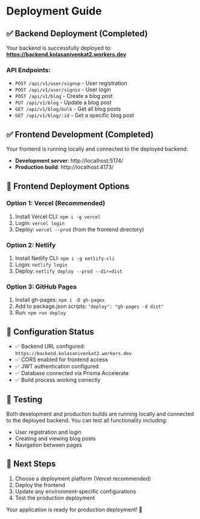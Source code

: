 # Deployment Guide

## ✅ Backend Deployment (Completed)
Your backend is successfully deployed to:
**https://backend.kolasanivenkat2.workers.dev**

### API Endpoints:
- `POST /api/v1/user/signup` - User registration
- `POST /api/v1/user/signin` - User login
- `POST /api/v1/blog` - Create a blog post
- `PUT /api/v1/blog` - Update a blog post
- `GET /api/v1/blog/bulk` - Get all blog posts
- `GET /api/v1/blog/:id` - Get a specific blog post

## ✅ Frontend Development (Completed)
Your frontend is running locally and connected to the deployed backend:
- **Development server**: http://localhost:5174/
- **Production build**: http://localhost:4173/

## 🚀 Frontend Deployment Options

### Option 1: Vercel (Recommended)
1. Install Vercel CLI: `npm i -g vercel`
2. Login: `vercel login`
3. Deploy: `vercel --prod` (from the frontend directory)

### Option 2: Netlify
1. Install Netlify CLI: `npm i -g netlify-cli`
2. Login: `netlify login`
3. Deploy: `netlify deploy --prod --dir=dist`

### Option 3: GitHub Pages
1. Install gh-pages: `npm i -D gh-pages`
2. Add to package.json scripts: `"deploy": "gh-pages -d dist"`
3. Run: `npm run deploy`

## 🔧 Configuration Status
- ✅ Backend URL configured: `https://backend.kolasanivenkat2.workers.dev`
- ✅ CORS enabled for frontend access
- ✅ JWT authentication configured
- ✅ Database connected via Prisma Accelerate
- ✅ Build process working correctly

## 🧪 Testing
Both development and production builds are running locally and connected to the deployed backend. You can test all functionality including:
- User registration and login
- Creating and viewing blog posts
- Navigation between pages

## 📝 Next Steps
1. Choose a deployment platform (Vercel recommended)
2. Deploy the frontend
3. Update any environment-specific configurations
4. Test the production deployment

Your application is ready for production deployment! 🎉
